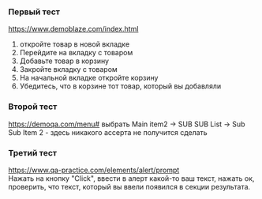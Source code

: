 ### Первый тест
https://www.demoblaze.com/index.html  
1. откройте товар в новой вкладке  
2. Перейдите на вкладку с товаром  
3. Добавьте товар в корзину  
4. Закройте вкладку с товаром  
5. На начальной вкладке откройте корзину  
6. Убедитесь, что в корзине тот товар, который вы добавляли  

### Второй тест
https://demoqa.com/menu# выбрать Main item2 -> SUB SUB List -> Sub Sub Item 2 - здесь никакого ассерта не получится сделать  

### Третий тест
https://www.qa-practice.com/elements/alert/prompt  
Нажать на кнопку "Click", ввести в алерт какой-то ваш текст, нажать ок, проверить, что текст, который вы ввели появился в секции результата.